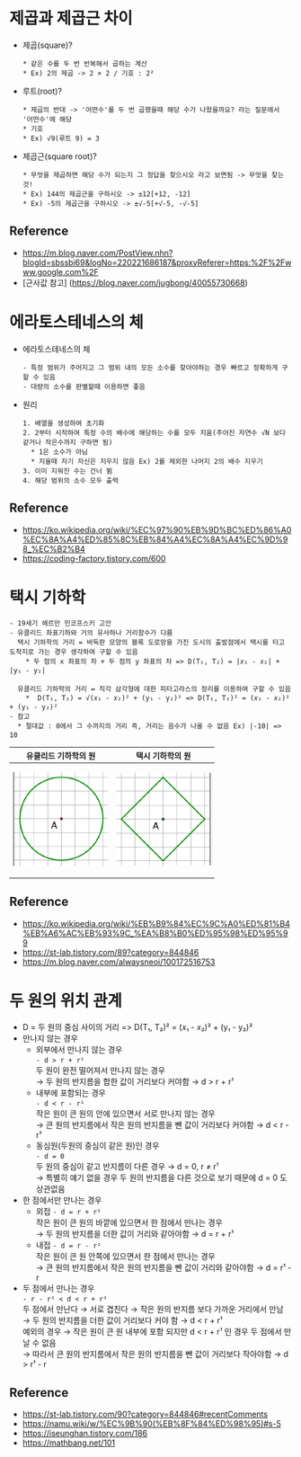 # 제곱과 제곱근 차이
  - 제곱(square)?
    ```
    * 같은 수를 두 번 반복해서 곱하는 계산
    * Ex) 2의 제곱 -> 2 × 2 / 기호 : 2²
  - 루트(root)?
    ```
    * 제곱의 반대 -> '어떤수'를 두 번 곱했을때 해당 수가 나왔을까요? 라는 질문에서 '어떤수'에 해당
    * 기호
    * Ex) √9(루트 9) = 3
  - 제곱근(square root)?
    ```
    * 무엇을 제곱하면 해당 수가 되는지 그 정답을 찾으시오 라고 보면됨 -> 무엇을 찾는 것!
    * Ex) 144의 제곱근을 구하시오 -> ±12[+12, -12]
    * Ex) -5의 제곱근을 구하시오 -> ±√-5[+√-5, -√-5]
## Reference
  - https://m.blog.naver.com/PostView.nhn?blogId=sbssbi69&logNo=220221686187&proxyReferer=https:%2F%2Fwww.google.com%2F
  - [근사값 참고] (https://blog.naver.com/jugbong/40055730668)
    
# 에라토스테네스의 체
  - 에라토스테네스의 체
    ```
    - 특정 범위가 주어지고 그 범위 내의 모든 소수를 찾아야하는 경우 빠르고 정확하게 구할 수 있음
    - 대량의 소수를 판별할때 이용하면 좋음  
  - 원리
    ```
    1. 배열을 생성하여 초기화
    2. 2부터 시작하여 특정 수의 배수에 해당하는 수를 모두 지움(주어진 자연수 √N 보다 같거나 작은수까지 구하면 됨)
      * 1은 소수가 아님
      * 지울때 자기 자신은 지우지 않음 Ex) 2를 제외한 나머지 2의 배수 지우기
    3. 이미 지워진 수는 건너 뜀
    4. 해당 범위의 소수 모두 출력
## Reference
  - https://ko.wikipedia.org/wiki/%EC%97%90%EB%9D%BC%ED%86%A0%EC%8A%A4%ED%85%8C%EB%84%A4%EC%8A%A4%EC%9D%98_%EC%B2%B4
  - https://coding-factory.tistory.com/600
  
# 택시 기하학
  ```
  - 19세기 헤르만 민코프스키 고안
  - 유클리드 좌표기하와 거의 유사하나 거리함수가 다름
    택시 기하학의 거리 = 바둑판 모양의 블록 도로망을 가진 도시의 출발점에서 택시를 타고 도착지로 가는 경우 생각하여 구할 수 있음
      * 두 점의 x 좌표의 차 + 두 점의 y 좌표의 차 => D(T₁, T₂) = |𝑥₁ - 𝑥₂| + |y₁ - y₂|
    
    유클리드 기하학의 거리 = 직각 삼각형에 대한 피타고라스의 정리를 이용하여 구할 수 있음
      *  D(T₁, T₂) = √(𝑥₁ - 𝑥₂)² + (y₁ - y₂)² => D(T₁, T₂)² = (𝑥₁ - 𝑥₂)² + (y₁ - y₂)²
  - 참고
    * 절대값 : 0에서 그 수까지의 거리 즉, 거리는 음수가 나올 수 없음 Ex) |-10| => 10
  ```
  
  |유클리드 기하학의 원|택시 기하학의 원|
  |:---:|:---:|
  |<p align="center"><img src="/img/Math/ucle_circle.png" width="100%" height="100%" title="유클리드 기하학의 원"></img></p>|<p align="center"><img src="/img/Math/taxi_circle.png" width="100%" height="100%" title="택시 기하학의 원"></img></p>|
  
## Reference
  - https://ko.wikipedia.org/wiki/%EB%B9%84%EC%9C%A0%ED%81%B4%EB%A6%AC%EB%93%9C_%EA%B8%B0%ED%95%98%ED%95%99
  - https://st-lab.tistory.com/89?category=844846
  - https://m.blog.naver.com/alwaysneoi/100172516753

# 두 원의 위치 관계
  - D = 두 원의 중심 사이의 거리 => D(T₁, T₂)² = (𝑥₁ - 𝑥₂)² + (y₁ - y₂)²
  - 만나지 않는 경우   
    * 외부에서 만나지 않는 경우   
      `- d > r + r¹`   
      두 원이 완전 떨어져서 만나지 않는 경우   
      → 두 원의 반지름을 합한 값이 거리보다 커야함 → d > r + r¹   
    * 내부에 포함되는 경우   
      `- d < r - r¹`   
      작은 원이 큰 원의 안에 있으면서 서로 만나지 않는 경우   
      → 큰 원의 반지름에서 작은 원의 반지름을 뺀 값이 거리보다 커야함 → d < r - r¹   
    * 동심원(두원의 중심이 같은 원)인 경우   
      `- d = 0`   
      두 원의 중심이 같고 반지름이 다른 경우 → d = 0, r ≠ r¹   
      → 특별히 얘기 없을 경우 두 원의 반지름을 다른 것으로 보기 때문에 d = 0 도 상관없음   
  - 한 점에서만 만나는 경우   
    * 외접
      `- d = r + r¹`   
      작은 원이 큰 원의 바깥에 있으면서 한 점에서 만나는 경우   
      → 두 원의 반지름을 더한 값이 거리와 같아야함 → d = r + r¹   
    * 내접
      `- d = r - r¹`   
      작은 원이 큰 원 안쪽에 있으면서 한 점에서 만나는 경우   
      → 큰 원의 반지름에서 작은 원의 반지름을 뺀 값이 거리와 같아야함 → d = r¹ - r   
  - 두 점에서 만나는 경우   
    `- r - r¹ < d < r + r¹`   
    두 점에서 만난다 → 서로 겹친다 → 작은 원의 반지름 보다 가까운 거리에서 만남    
    → 두 원의 반지름을 더한 값이 거리보다 커야 함 → d < r + r¹    
    예외의 경우 → 작은 원이 큰 원 내부에 포함 되지만 d < r + r¹ 인 경우 두 점에서 만날 수 없음   
    → 따라서 큰 원의 반지름에서 작은 원의 반지름을 뺀 값이 거리보다 작아야함 → d > r¹ - r
## Reference
  - https://st-lab.tistory.com/90?category=844846#recentComments
  - https://namu.wiki/w/%EC%9B%90(%EB%8F%84%ED%98%95)#s-5
  - https://iseunghan.tistory.com/186
  - https://mathbang.net/101
  
